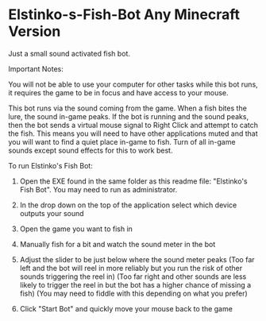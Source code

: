 # Elstinko-s-Fish-Bot Any Minecraft Version
Just a small sound activated fish bot.


Important Notes:

You will not be able to use your computer for other tasks while this bot runs, it requires the game to be in focus and have access to your mouse.

This bot runs via the sound coming from the game.
When a fish bites the lure, the sound in-game peaks.
If the bot is running and the sound peaks, then the bot sends a virtual mouse signal to Right Click and attempt to catch the fish.
This means you will need to have other applications muted and that you will want to find a quiet place in-game to fish.
Turn of all in-game sounds except sound effects for this to work best.



To run Elstinko's Fish Bot:

1. Open the EXE found in the same folder as this readme file: "Elstinko's Fish Bot".  You may need to run as administrator.

2. In the drop down on the top of the application select which device outputs your sound

3. Open the game you want to fish in

4. Manually fish for a bit and watch the sound meter in the bot

5. Adjust the slider to be just below where the sound meter peaks 
(Too far left and the bot will reel in more reliably but you run the risk of other sounds triggering the reel in)
(Too far right and other sounds are less likely to trigger the reel in but the bot has a higher chance of missing a fish)
(You may need to fiddle with this depending on what you prefer)

6. Click "Start Bot" and quickly move your mouse back to the game
